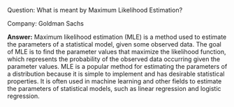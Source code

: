 Question: What is meant by Maximum Likelihood Estimation?

Company: Goldman Sachs

**Answer:**
Maximum likelihood estimation (MLE) is a method used to estimate the parameters of a statistical model, given some observed data. The goal of MLE is to find the parameter values that maximize the likelihood function, which represents the probability of the observed data occurring given the parameter values. MLE is a popular method for estimating the parameters of a distribution because it is simple to implement and has desirable statistical properties. It is often used in machine learning and other fields to estimate the parameters of statistical models, such as linear regression and logistic regression.


